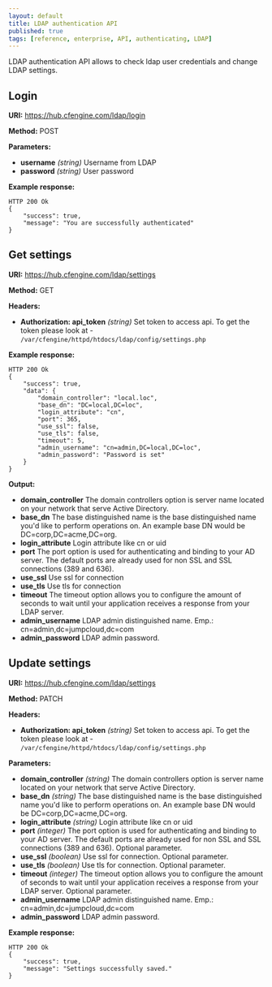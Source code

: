 ```yaml
---
layout: default
title: LDAP authentication API
published: true
tags: [reference, enterprise, API, authenticating, LDAP]
---
```


LDAP authentication API allows to check ldap user credentials and change LDAP settings.

## Login

**URI:** https://hub.cfengine.com/ldap/login

**Method:** POST

**Parameters:**

* **username** *(string)*
    Username from LDAP
* **password** *(string)*
    User password

**Example response:**

```
HTTP 200 Ok
{
    "success": true,
    "message": "You are successfully authenticated"
}
```

## Get settings

**URI:** https://hub.cfengine.com/ldap/settings

**Method:** GET

**Headers:**

* **Authorization: api_token** *(string)*
    Set token to access api. To get the token please look at - ```/var/cfengine/httpd/htdocs/ldap/config/settings.php```

**Example response:**

```
HTTP 200 Ok
{
    "success": true,
    "data": {
        "domain_controller": "local.loc",
        "base_dn": "DC=local,DC=loc",
        "login_attribute": "cn",
        "port": 365,
        "use_ssl": false,
        "use_tls": false,
        "timeout": 5,
        "admin_username": "cn=admin,DC=local,DC=loc",
        "admin_password": "Password is set"
    }
}
```

**Output:**

* **domain_controller**
    The domain controllers option is   server name located on your network that serve Active Directory.
* **base_dn**
    The base distinguished name is the base distinguished name you'd like to perform operations on. An example base DN would be DC=corp,DC=acme,DC=org.
* **login_attribute**
    Login attribute like cn or uid
* **port**
    The port option is used for authenticating and binding to your AD server. The default ports are already used for non SSL and SSL connections (389 and 636).
* **use_ssl**
    Use ssl for connection
* **use_tls**
    Use tls for connection
* **timeout**
    The timeout option allows you to configure the amount of seconds to wait until your application receives a response from your LDAP server.
* **admin_username**
    LDAP admin distinguished name. Emp.: cn=admin,dc=jumpcloud,dc=com
* **admin_password**
    LDAP admin password.

## Update settings

**URI:** https://hub.cfengine.com/ldap/settings

**Method:** PATCH

**Headers:**

* **Authorization: api_token** *(string)*
    Set token to access api. To get the token please look at - ```/var/cfengine/httpd/htdocs/ldap/config/settings.php```

**Parameters:**

* **domain_controller** *(string)*
    The domain controllers option is   server name located on your network that serve Active Directory.
* **base_dn** *(string)*
    The base distinguished name is the base distinguished name you'd like to perform operations on. An example base DN would be DC=corp,DC=acme,DC=org.
* **login_attribute**  *(string)*
    Login attribute like cn or uid
* **port** *(integer)*
    The port option is used for authenticating and binding to your AD server. The default ports are already used for non SSL and SSL connections (389 and 636).  Optional parameter.
* **use_ssl** *(boolean)*
    Use ssl for connection.  Optional parameter.
* **use_tls** *(boolean)*
    Use tls for connection.  Optional parameter.
* **timeout** *(integer)*
    The timeout option allows you to configure the amount of seconds to wait until your application receives a response from your LDAP server.  Optional parameter.
* **admin_username**
        LDAP admin distinguished name. Emp.: cn=admin,dc=jumpcloud,dc=com
* **admin_password**
        LDAP admin password.

**Example response:**

```
HTTP 200 Ok
{
    "success": true,
    "message": "Settings successfully saved."
}
```